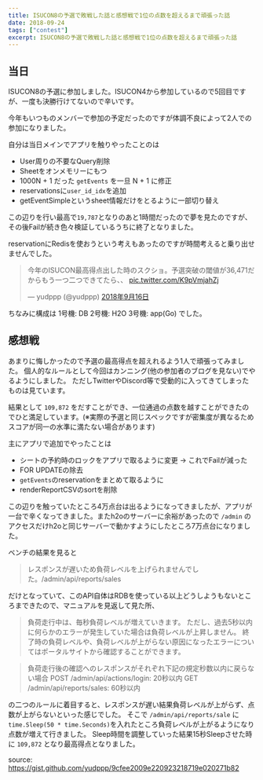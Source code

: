```yaml
---
title: ISUCON8の予選で敗戦した話と感想戦で1位の点数を超えるまで頑張った話
date: 2018-09-24
tags: ["contest"]
excerpt: ISUCON8の予選で敗戦した話と感想戦で1位の点数を超えるまで頑張った話
---
```



## 当日

ISUCON8の予選に参加しました。ISUCON4から参加しているので5回目ですが、一度も決勝行けてないので辛いです。

今年もいつものメンバーで参加の予定だったのですが体調不良によって2人での参加になりました。

自分は当日メインでアプリを触りやったことのは

- User周りの不要なQuery削除
- Sheetをオンメモリーにもつ
- 1000N + 1 だった `getEvents` を一旦 N + 1 に修正
- reservationsに`user_id_idx`を追加
- getEventSimpleというsheet情報だけをとるように一部切り替え

この辺りを行い最高で`19,787`となりのあと1時間だったので夢を見たのですが、その後Failが続き色々検証しているうちに終了となりました。

reservationにRedisを使おうという考えもあったのですが時間考えると乗り出せませんでした。

<blockquote class="twitter-tweet" data-lang="ja"><p lang="ja" dir="ltr">今年のISUCON最高得点出した時のスクショ。予選突破の閾値が36,471だからもう一つ二つできてたら、、 <a href="https://t.co/K9pVmjahZj">pic.twitter.com/K9pVmjahZj</a></p>&mdash; yudppp (@yudppp) <a href="https://twitter.com/yudppp/status/1041272248038879233?ref_src=twsrc%5Etfw">2018年9月16日</a></blockquote>
<script async src="https://platform.twitter.com/widgets.js" charset="utf-8"></script>

ちなみに構成は
1号機: DB
2号機: H2O
3号機: app(Go)
でした。


## 感想戦

あまりに悔しかったので予選の最高得点を超えれるよう1人で頑張ってみました。
個人的なルールとして今回はカンニング(他の参加者のブログを見ない)でやるようにしました。
ただしTwitterやDiscord等で受動的に入ってきてしまったものは見ています。

結果として `109,872` をだすことができ、一位通過の点数を越すことができたのでひと満足しています。(※実際の予選と同じスペックですが密集度が異なるためスコアが同一の水準に満たない場合があります)

主にアプリで追加でやったことは

- シートの予約時のロックをアプリで取るように変更 → これでFailが減った
- FOR UPDATEの除去
- `getEvents`のreservationをまとめて取るように
- renderReportCSVのsortを削除

この辺りを触っていたところ4万点台は出るようになってきましたが、アプリが一台で辛くなってきました。またh2oのサーバーに余裕があったので `/admin` のアクセスだけh2oと同じサーバーで動かすようにしたところ7万点台になりました。

ベンチの結果を見ると

> レスポンスが遅いため負荷レベルを上げられませんでした。/admin/api/reports/sales

だけとなっていて、このAPI自体はRDBを使っている以上どうしようもないところまできたので、マニュアルを見返して見た所、

> 負荷走行中は、毎秒負荷レベルが増えていきます。 ただし、過去5秒以内に何らかのエラーが発生していた場合は負荷レベルが上昇しません。 終了時の負荷レベルや、負荷レベルが上がらない原因になったエラーについてはポータルサイトから確認することができます。

> 負荷走行後の確認へのレスポンスがそれぞれ下記の規定秒数以内に戻らない場合
> POST /admin/api/actions/login: 20秒以内
> GET /admin/api/reports/sales: 60秒以内

の二つのルールに着目すると、レスポンスが遅い結果負荷レベルが上がらず、点数が上がらないといった感じでした。
そこで `/admin/api/reports/sale` に `time.Sleep(50 * time.Seconds)`を入れたところ負荷レベルが上がるようになり点数が増えて行きました。
Sleep時間を調整していった結果15秒Sleepさせた時に `109,872` となり最高得点となりました。

source: https://gist.github.com/yudppp/9cfee2009e220923218719e020271b82
